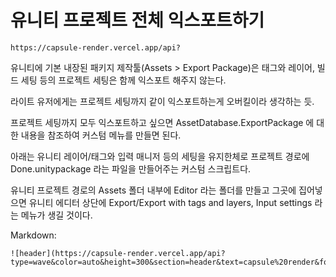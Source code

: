 # 유니티 프로젝트 전체 익스포트하기
```
https://capsule-render.vercel.app/api?
```
유니티에 기본 내장된 패키지 제작툴(Assets > Export Package)은 태그와 레이어, 빌드 세팅 등의 프로젝트 세팅은 함께 익스포트 해주지 않는다.

라이트 유저에게는 프로젝트 세팅까지 같이 익스포트하는게 오버킬이라 생각하는 듯.

프로젝트 세팅까지 모두 익스포트하고 싶으면 AssetDatabase.ExportPackage 에 대한 내용을 참조하여 커스텀 메뉴를 만들면 된다.

아래는 유니티 레이어/태그와 입력 매니저 등의 세팅을 유지한체로 프로젝트 경로에 Done.unitypackage 라는 파일을 만들어주는 커스텀 스크립트다.

유니티 프로젝트 경로의 Assets 폴더 내부에 Editor 라는 폴더를 만들고 그곳에 집어넣으면 유니티 에디터 상단에 Export/Export with tags and layers, Input settings 라는 메뉴가 생길 것이다.

Markdown:
```
![header](https://capsule-render.vercel.app/api?type=wave&color=auto&height=300&section=header&text=capsule%20render&fontSize=90)
```
